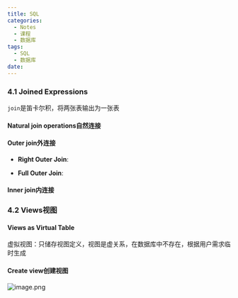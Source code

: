 ```yaml
---
title: SQL
categories:
  - Notes
  - 课程
  - 数据库
tags:
  - SQL
  - 数据库
date:
---
```

### 4.1 Joined Expressions
`join`是笛卡尔积，将两张表输出为一张表

#### Natural join operations自然连接

#### Outer join外连接

- **Right Outer Join**:

- **Full Outer Join**:

#### Inner join内连接

### 4.2 Views视图

#### Views as Virtual Table
虚拟视图：只储存视图定义，视图是虚关系，在数据库中不存在，根据用户需求临时生成

#### Create view创建视图
![image.png](https://cdn.jsdelivr.net/gh/zhengyangWang1/image@main/img/20231009120344.png)

